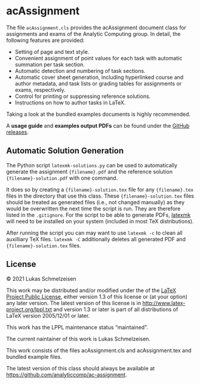 # acAssignment

The file `acAssignment.cls` provides the acAssignment document class for
assignments and exams of the Analytic Computing group.
In detail, the following features are provided:

- Setting of page and text style.
- Convenient assignment of point values for each task with automatic summation per task section.
- Automatic detection and numbering of task sections.
- Automatic cover sheet generation, including hyperlinked course and author metadata, and task lists or grading tables for assignments or exams, respectively.
- Control for printing or suppressing reference solutions.
- Instructions on how to author tasks in LaTeX.

Taking a look at the bundled examples documents is highly recommended.

A **usage guide** and **examples output PDFs** can be found under the [GitHub releases](https://github.com/AnalyticComp/acAssignment/releases/latest).

## Automatic Solution Generation

The Python script `latexmk-solutions.py` can be used to automatically generate the assignment `{filename}.pdf` and the reference solution `{filename}-solution.pdf` with one command.

It does so by creating a `{filename}-solution.tex` file for any `{filename}.tex` files in the directory that use this class.
These `{filename}-solution.tex` files should be treated as generated files (i.e., not changed manually) as they would be overwritten the next time the script is run.
They are therefore listed in the `.gitignore`.
For the script to be able to generate PDFs, [latexmk](https://mg.readthedocs.io/latexmk.html) will need to be installed on your system (included in most TeX distributions).

After running the script you can may want to use `latexmk -c` to clean all auxilliary TeX files.
`latexmk -C` additionally deletes all generated PDF  and `{filename}-solution.tex` files.

## License

© 2021 Lukas Schmelzeisen

This work may be distributed and/or modified under the of the [LaTeX Project Public License](https://www.latex-project.org/lppl/), either version 1.3 of this license or (at your option) any later version.
The latest version of this license is in http://www.latex-project.org/lppl.txt and version 1.3 or later is part of all distributions of LaTeX version 2005/12/01 or later.

This work has the LPPL maintenance status “maintained”.

The current naintainer of this work is Lukas Schmelzeisen.

This work consists of the files acAssignment.cls and acAssignment.tex and bundled example files.

The latest version of this class should always be available at https://github.com/analyticcomp/ac-assignment.
